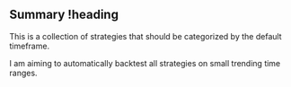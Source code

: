 ## Summary !heading
This is a collection of strategies that should be categorized by the default timeframe.

I am aiming to automatically backtest all strategies on small trending time ranges. 
